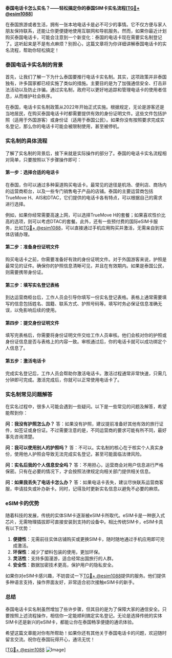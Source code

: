 **泰国电话卡怎么实名？——轻松搞定你的泰国SIM卡实名流程[[TG💪+ @esim1088](https://t.me/s/esim1088)]**

在泰国旅游或者生活，拥有一张本地电话卡是必不可少的事情。它不仅方便与家人朋友保持联系，还能让你更便捷地使用互联网和导航服务。然而，如果你最近计划购买泰国电话卡，可能会注意到一个新变化：泰国的电话卡现在需要实名制登记了。这听起来是不是有点麻烦？别担心，这篇文章将为你详细讲解泰国电话卡的实名流程，帮助你轻松搞定！

### 泰国电话卡实名制的背景

首先，让我们了解一下为什么泰国要推行电话卡实名制。其实，这项政策并非泰国独有，许多国家都已经实施了类似的措施。主要目的是为了加强通信安全、打击非法活动以及防止诈骗。通过实名制，政府可以更好地追踪和管理电话卡的使用者信息，从而维护社会秩序。

在泰国，电话卡实名制政策从2022年开始正式实施。根据规定，无论是游客还是当地居民，在购买泰国电话卡时都需要提供有效的身份证明文件。这些文件包括护照（适用于外国游客）或身份证（适用于泰国公民）。如果你没有按照要求完成实名登记，那么你的电话卡可能会被限制使用，甚至被停机。

### 实名制的具体流程

了解了实名制的背景后，接下来就是实际操作的部分了。泰国的电话卡实名流程相对简单，只要按照以下步骤操作即可：

#### 第一步：选择合适的电话卡

在泰国，你可以通过多种渠道购买电话卡。最常见的途径是机场、便利店、商场内的运营商柜台，以及一些专门销售电子产品的店铺。泰国的主要运营商包括TrueMove H、AIS和DTAC，它们提供的电话卡各有特点，可以根据自己的需求进行选择。

例如，如果你经常需要高速上网，可以选择TrueMove H的套餐；如果喜欢性价比高的选项，则可以考虑DTAC的套餐。此外，还有一些预付费的国际eSIM卡服务，比如[TG💪+ @esim1088](https://t.me/s/esim1088)，可以直接通过手机应用购买并激活，无需亲自到实体店铺办理。

#### 第二步：准备身份证明文件

购买电话卡之前，你需要准备好有效的身份证明文件。对于外国游客来说，护照是最常见的证件。确保你的护照信息清晰可见，并且在有效期内。如果是泰国公民，则需要携带身份证。

#### 第三步：填写实名登记表格

到达运营商柜台后，工作人员会引导你填写一份实名登记表格。表格上通常需要填写的信息包括姓名、国籍、联系方式、护照号码等。填写时务必保证信息准确无误，以免影响后续的使用。

#### 第四步：提交身份证明文件

填写完表格后，你需要将身份证明文件交给工作人员审核。他们会核对你的护照或身份证信息是否与表格上的内容一致。审核通过后，你的电话卡就可以成功绑定个人信息了。

#### 第五步：激活电话卡

完成实名登记后，工作人员会帮助你激活电话卡。激活过程通常非常快速，只需几分钟即可完成。激活完成后，你就可以正常使用电话卡了。

### 实名制常见问题解答

在实名过程中，很多人可能会遇到一些疑问。以下是一些常见的问题及解答，希望能帮到你：

**问：我没有护照怎么办？**
答：如果没有护照，建议提前准备好其他有效的旅行证件，如签证或身份证。不过需要注意的是，不同运营商的要求可能有所不同，最好事先咨询清楚。

**问：我可以使用别人的护照吗？**
答：不可以。实名制的核心在于核实个人真实身份，使用他人护照会导致无法完成实名登记，甚至可能面临法律风险。

**问：实名后我的个人信息安全吗？**
答：不用担心，运营商会对用户信息进行严格保密。只有在必要的情况下，才会按照法律规定向相关部门提供相关信息。

**问：如果我丢失了电话卡怎么办？**
答：如果电话卡丢失，建议尽快联系运营商客服，申请挂失或补办新卡。同时，记得及时更新实名信息以避免不必要的麻烦。

### eSIM卡的优势

随着科技的发展，传统的实体SIM卡逐渐被eSIM卡所取代。eSIM卡是一种嵌入式芯片，无需物理插拔即可直接安装到支持的设备中。相比传统SIM卡，eSIM卡具有以下优势：

1. **便捷性**：无需前往实体店铺购买或更换SIM卡，随时随地通过手机应用即可完成激活。
2. **环保性**：减少了塑料包装的使用，更加环保。
3. **灵活性**：支持多国漫游，适合经常出国旅行的人群。
4. **安全性**：数据加密技术更高，保护用户的隐私安全。

如果你对eSIM卡感兴趣，不妨尝试一下[TG💪+ @esim1088](https://t.me/s/esim1088)提供的服务。他们提供多种语言支持，操作界面友好，非常适合初次接触eSIM卡的新手。

### 总结

泰国电话卡实名制虽然增加了些许步骤，但其目的是为了保障大家的通信安全。只要按照上述流程操作，相信你一定能顺利搞定实名登记。无论是选择传统的实体SIM卡还是新兴的eSIM卡，都能让你在泰国畅享便捷的通讯体验。

希望这篇文章能对你有所帮助！如果你还有其他关于泰国电话卡的问题，欢迎随时留言交流。祝你在泰国玩得开心，通讯无忧！

[[TG💪+ @esim1088](https://t.me/s/esim1088) ![Image](https://i.postimg.cc/4NQfJmqS/Snipaste-2025-05-13-00-14-12.png)]